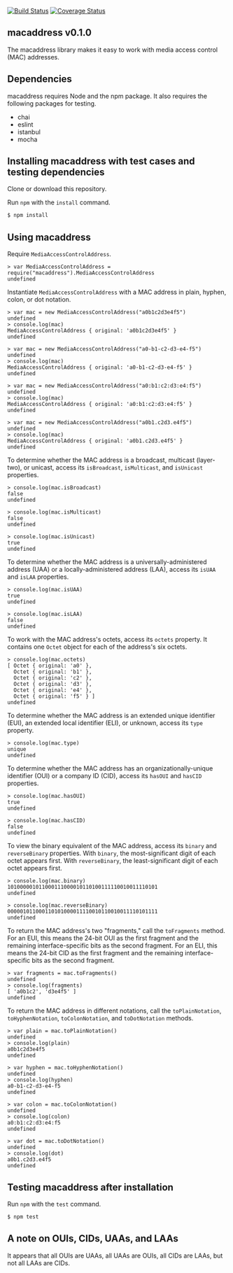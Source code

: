 [![Build Status](https://travis-ci.com/critical-path/macaddress-js.svg?branch=master)](https://travis-ci.com/critical-path/macaddress-js) [![Coverage Status](https://coveralls.io/repos/github/critical-path/macaddress-js/badge.svg?branch=master)](https://coveralls.io/github/critical-path/macaddress-js?branch=master)

## macaddress v0.1.0

The macaddress library makes it easy to work with media access control (MAC) addresses.


## Dependencies

macaddress requires Node and the npm package.  It also requires the following packages for testing.

- chai
- eslint
- istanbul
- mocha


## Installing macaddress with test cases and testing dependencies

Clone or download this repository.

Run `npm` with the `install` command.

```bash
$ npm install
```


## Using macaddress

Require `MediaAccessControlAddress`.

```node
> var MediaAccessControlAddress = require("macaddress").MediaAccessControlAddress
undefined
```

Instantiate `MediaAccessControlAddress` with a MAC address in plain, hyphen, colon, or dot notation.

```node
> var mac = new MediaAccessControlAddress("a0b1c2d3e4f5")
undefined
> console.log(mac)
MediaAccessControlAddress { original: 'a0b1c2d3e4f5' }
undefined
```

```node
> var mac = new MediaAccessControlAddress("a0-b1-c2-d3-e4-f5")
undefined
> console.log(mac)
MediaAccessControlAddress { original: 'a0-b1-c2-d3-e4-f5' }
undefined
```

```node
> var mac = new MediaAccessControlAddress("a0:b1:c2:d3:e4:f5")
undefined
> console.log(mac)
MediaAccessControlAddress { original: 'a0:b1:c2:d3:e4:f5' }
undefined
```

```node
> var mac = new MediaAccessControlAddress("a0b1.c2d3.e4f5")
undefined
> console.log(mac)
MediaAccessControlAddress { original: 'a0b1.c2d3.e4f5' }
undefined
```

To determine whether the MAC address is a broadcast, multicast (layer-two), or unicast, access its `isBroadcast`, `isMulticast`, and `isUnicast` properties.

```node
> console.log(mac.isBroadcast)
false
undefined
```

```node
> console.log(mac.isMulticast)
false
undefined
```

```node
> console.log(mac.isUnicast)
true
undefined
```

To determine whether the MAC address is a universally-administered address (UAA) or a locally-administered address (LAA), access its `isUAA` and `isLAA` properties.

```node
> console.log(mac.isUAA)
true
undefined
```

```node
> console.log(mac.isLAA)
false
undefined
```

To work with the MAC address's octets, access its `octets` property.  It contains one `Octet` object for each of the address's six octets.

```node
> console.log(mac.octets)
[ Octet { original: 'a0' },
  Octet { original: 'b1' },
  Octet { original: 'c2' },
  Octet { original: 'd3' },
  Octet { original: 'e4' },
  Octet { original: 'f5' } ]
undefined
```

To determine whether the MAC address is an extended unique identifier (EUI), an extended local identifier (ELI), or unknown, access its `type` property.

```node
> console.log(mac.type)
unique
undefined
```

To determine whether the MAC address has an organizationally-unique identifier (OUI) or a company ID (CID), access its `hasOUI` and `hasCID` properties.

```node
> console.log(mac.hasOUI)
true
undefined
```

```node
> console.log(mac.hasCID)
false
undefined
```

To view the binary equivalent of the MAC address, access its `binary` and `reverseBinary` properties. With `binary`, the most-significant digit of each octet appears first.  With `reverseBinary`, the least-significant digit of each octet appears first.

```node
> console.log(mac.binary)
101000001011000111000010110100111110010011110101
undefined
```

```node
> console.log(mac.reverseBinary)
000001011000110101000011110010110010011110101111
undefined
```

To return the MAC address's two "fragments," call the `toFragments` method.  For an EUI, this means the 24-bit OUI as the first fragment and the remaining interface-specific bits as the second fragment.  For an ELI, this means the 24-bit CID as the first fragment and the remaining interface-specific bits as the second fragment.

```node
> var fragments = mac.toFragments()
undefined
> console.log(fragments)
[ 'a0b1c2', 'd3e4f5' ]
undefined
```

To return the MAC address in different notations, call the `toPlainNotation`, `toHyphenNotation`, `toColonNotation`, and `toDotNotation` methods.

```node
> var plain = mac.toPlainNotation()
undefined
> console.log(plain)
a0b1c2d3e4f5
undefined
```

```node
> var hyphen = mac.toHyphenNotation()
undefined
> console.log(hyphen)
a0-b1-c2-d3-e4-f5
undefined
```

```node
> var colon = mac.toColonNotation()
undefined
> console.log(colon)
a0:b1:c2:d3:e4:f5
undefined
```

```node
> var dot = mac.toDotNotation()
undefined
> console.log(dot)
a0b1.c2d3.e4f5
undefined
```


## Testing macaddress after installation

Run `npm` with the `test` command.

```bash
$ npm test
```


## A note on OUIs, CIDs, UAAs, and LAAs

It appears that all OUIs are UAAs, all UAAs are OUIs, all CIDs are LAAs, but not all LAAs are CIDs.
